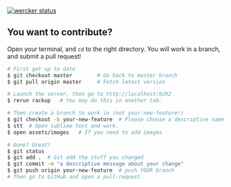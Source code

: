 [![wercker status](https://app.wercker.com/status/e5de34ea12621048b31c9ca33dfdb4d2/m "wercker status")](https://app.wercker.com/project/bykey/e5de34ea12621048b31c9ca33dfdb4d2)

## You want to contribute?

Open your terminal, and `cd` to the right directory. You will work in a branch, and submit a pull request!

```bash
# First get up to date
$ git checkout master        # Go back to master branch
$ git pull origin master     # Fetch latest version

# Launch the server, then go to http://localhost:9292
$ rerun rackup   # You may do this in another tab.

# Then create a branch to work in (not your-new-feature!)
$ git checkout -b your-new-feature  # Please choose a descriptive name
$ stt  # Open sublime text and work.
$ open assets/images   # If you need to add images

# Done? Great!
$ git status
$ git add .  # Git add the stuff you changed
$ git commit -m "a descriptive message about your change"
$ git push origin your-new-feature  # push YOUR branch
# Then go to GitHub and open a pull-request
```
